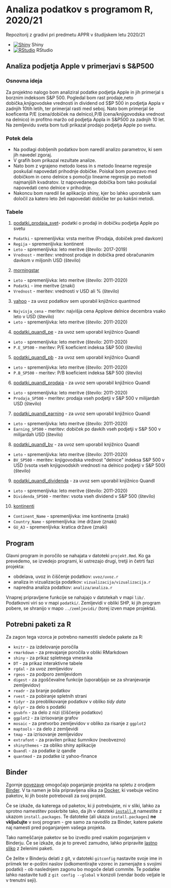 # Analiza podatkov s programom R, 2020/21

Repozitorij z gradivi pri predmetu APPR v študijskem letu 2020/21

* [![Shiny](http://mybinder.org/badge.svg)](http://mybinder.org/v2/gh/ian-spiller/APPR-2020-21/master?urlpath=shiny/APPR-2020-21/projekt.Rmd) Shiny
* [![RStudio](http://mybinder.org/badge.svg)](http://mybinder.org/v2/gh/ian-spiller/APPR-2020-21/master?urlpath=rstudio) RStudio

## Analiza podjetja Apple v primerjavi s S&P500

### Osnovna ideja

Za projektno nalogo bom analiziral podatke podjetja Apple in jih primerjal s borznim indeksom S&P 500.
Pogledal bom rast prodaje,neto dobička,knjigovodske vrednosti in dividend od S$P 500 in podjetja Appla v zadnjih 10tih letih,
ter primerjal rasti med seboj.
Nato bom primerjal še koeficenta P/E (cena/dobiček na delnico),P/B (cena/knjigovodska vrednost na delnico) in profitno maržo
od podjetja Appla in S&P500 za zadnjih 10 let. Na zemljevidu sveta bom tudi prikazal prodajo podjetja Apple po svetu.

### Potek dela

* Na podlagi dobljenih podatkov bom naredil analizo parametrov, ki sem jih navedel zgoraj.
* V grafih bom prikazal rezultate analize.
* Nato bom z vgrajeno metodo loess in s metodo linearne regresije poskušal napovedati prihodnje dobičke. 
Poiskal bom povezavo med dobičkom in ceno delnice s pomočjo linearne regresije po metodi najmanjših kvadratov.
Iz napovedanega dobička bom tako poskušal napovedati ceno delnice v prihodnje.
* Nakoncu bom naredil še aplikacijo shiny, kjer bo lahko uporabnik sam določil za katero leto želi 
napovedati dobičke ter po kakšni metodi.


### Tabele


1. [podatki_prodaja_svet](https://www.sec.gov/Archives/edgar/data/320193/000032019319000119/a10-k20199282019.htm#sDBCC0D7FC5D05F49A572F9AA0627E992)- podatki o prodaji in dobičku podjetja Apple po svetu
- `Podatki` - spremenljivka: vrsta meritve (Prodaja, dobiček pred davkom)
- `Regija` - spremenljivka: kontinent
- `Leto` - spremenljivka: leto meritve (število: 2017-2019)
- `Vrednost` - meritev: vrednost prodaje in dobička pred obračunanim davkom v miljonih USD (število)

2. [morningstar](https://financials.morningstar.com/ratios/r.html?t=0P000000GY&culture=en&platform=sal)
- `Leto` - spremenljivka: leto meritve (število: 2011-2020)
- `Podatki` - ime meritve (znaki)
- `Vrednost` - meritev: vrednosti v USD ali % (število)

3. [yahoo](https://finance.yahoo.com/quote/AAPL/history/) - za uvoz podatkov sem uporabil knjižnico quantmod 
- `Najvisja_cena` - meritev: najvišja cena Applove delnice decembra vsako leto v USD (število)
- `Leto` - spremenljivka: leto meritve (število: 2011-2020)

4. [podatki_quandl_pe](https://www.quandl.com/data/MULTPL/SHILLER_PE_RATIO_MONTH-Shiller-PE-Ratio-by-Month) - za uvoz sem uporabil knjižnico Quandl
- `Leto` - spremenljivka: leto meritve (število: 2011-2020)
- `P.E_SP500` - meritev: P/E koeficient indeksa S&P 500 (število)

5. [podatki_quandl_pb](https://www.quandl.com/data/MULTPL/SP500_PBV_RATIO_YEAR-S-P-500-Price-to-Book-Value-by-Year) - za uvoz sem uporabil knjižnico Quandl
- `Leto` - spremenljivka: leto meritve (število: 2011-2020)
- `P.B_SP500` - meritev: P/B koeficient indeksa S&P 500 (število)

6. [podatki_quandl_prodaja](https://www.quandl.com/data/MULTPL/SP500_SALES_YEAR-S-P-500-Sales-by-Year) - za uvoz sem uporabil knjižnico Quandl
- `Leto` - spremenljivka: leto meritve (število: 2011-2020)
- `Prodaja_SP500` - meritev: prodaja vseh podjetji v S&P 500 v milijardah USD (število)

7. [podatki_quandl_earning](https://www.quandl.com/data/MULTPL/SP500_EARNINGS_YEAR-S-P-500-Earnings-by-Year) - za uvoz sem uporabil knjižnico Quandl
- `Leto` - spremenljivka: leto meritve (število: 2011-2020)
- `Earning_SP500` - meritev: dobiček po davkih vseh podjetji v S&P 500 v milijardah USD (število)

8. [podatki_quandl_bv](https://www.quandl.com/data/MULTPL/SP500_BVPS_YEAR-S-P-500-Book-Value-Per-Share-by-Year) - za uvoz sem uporabil knjižnico Quandl
- `Leto` - spremenljivka: leto meritve (število: 2011-2020)
- `BV_SP500` - meritev: knjigovodska vrednost "delnice" indeksa S&P 500 v USD (vsota vseh knjigovodskih vrednosti na delnico podjetji v S&P 500) (število) 

9. [podatki_quandl_dividenda](https://www.quandl.com/data/MULTPL/SP500_DIV_YEAR-S-P-500-Dividend-by-Year) - za uvoz sem uporabil knjižnico Quandl
- `Leto` - spremenljivka: leto meritve (število: 2011-2020)
- `Dividenda_SP500` - meritev: vsota vseh dividend v S&P 500 (število)

10. [kontinenti](https://datahub.io/JohnSnowLabs/country-and-continent-codes-list)
- `Continent_Name` - spremenljivka: ime kontinenta (znaki)
- `Country_Name` - spremenljivka: ime države (znaki)
- `GU_A3` - spremenljivka: kratica države (znaki)

## Program

Glavni program in poročilo se nahajata v datoteki `projekt.Rmd`.
Ko ga prevedemo, se izvedejo programi, ki ustrezajo drugi, tretji in četrti fazi projekta:

* obdelava, uvoz in čiščenje podatkov: `uvoz/uvoz.r`
* analiza in vizualizacija podatkov: `vizualizacija/vizualizacija.r`
* napredna analiza podatkov: `analiza/analiza.r`

Vnaprej pripravljene funkcije se nahajajo v datotekah v mapi `lib/`.
Podatkovni viri so v mapi `podatki/`.
Zemljevidi v obliki SHP, ki jih program pobere,
se shranijo v mapo `../zemljevidi/` (torej izven mape projekta).

## Potrebni paketi za R

Za zagon tega vzorca je potrebno namestiti sledeče pakete za R:

* `knitr` - za izdelovanje poročila
* `rmarkdown` - za prevajanje poročila v obliki RMarkdown
* `shiny` - za prikaz spletnega vmesnika
* `DT` - za prikaz interaktivne tabele
* `rgdal` - za uvoz zemljevidov
* `rgeos` - za podporo zemljevidom
* `digest` - za zgoščevalne funkcije (uporabljajo se za shranjevanje zemljevidov)
* `readr` - za branje podatkov
* `rvest` - za pobiranje spletnih strani
* `tidyr` - za preoblikovanje podatkov v obliko *tidy data*
* `dplyr` - za delo s podatki
* `gsubfn` - za delo z nizi (čiščenje podatkov)
* `ggplot2` - za izrisovanje grafov
* `mosaic` - za pretvorbo zemljevidov v obliko za risanje z `ggplot2`
* `maptools` - za delo z zemljevidi
* `tmap` - za izrisovanje zemljevidov
* `extrafont` - za pravilen prikaz šumnikov (neobvezno)
* `shinythemes` - za obliko shiny aplikacije
* `Quandl` - za podatke iz qandle
* `quantmod` - za podatke iz yahoo-finance

## Binder

Zgornje [povezave](#analiza-podatkov-s-programom-r-202021)
omogočajo poganjanje projekta na spletu z orodjem [Binder](https://mybinder.org/).
V ta namen je bila pripravljena slika za [Docker](https://www.docker.com/),
ki vsebuje večino paketov, ki jih boste potrebovali za svoj projekt.

Če se izkaže, da katerega od paketov, ki ji potrebujete, ni v sliki,
lahko za sprotno namestitev poskrbite tako,
da jih v datoteki [`install.R`](install.R) namestite z ukazom `install.packages`.
Te datoteke (ali ukaza `install.packages`) **ne vključujte** v svoj program -
gre samo za navodilo za Binder, katere pakete naj namesti pred poganjanjem vašega projekta.

Tako nameščanje paketov se bo izvedlo pred vsakim poganjanjem v Binderju.
Če se izkaže, da je to preveč zamudno,
lahko pripravite [lastno sliko](https://github.com/jaanos/APPR-docker) z želenimi paketi.

Če želite v Binderju delati z git,
v datoteki `gitconfig` nastavite svoje ime in priimek ter e-poštni naslov
(odkomentirajte vzorec in zamenjajte s svojimi podatki) -
ob naslednjem zagonu bo mogoče delati commite.
Te podatke lahko nastavite tudi z `git config --global` v konzoli
(vendar bodo veljale le v trenutni seji).
